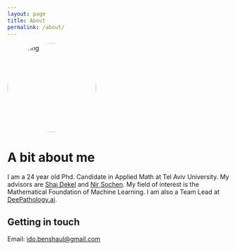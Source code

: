```yaml
---
layout: page
title: About
permalink: /about/
---
```


<!-- ![Ido]({{ site.url }}/assets/ido.jpg) -->
<!-- <img src="{{ site.url }}/assets/ido.jpg" alt="drawing" style="border-radius: 50%;width:200px;"/> -->
<img src="{{ '/assets/ido.jpg' | prepend: site.baseurl }}" alt="drawing" style="border-radius: 50%;width:200px;" />



# A bit about me
I am a 24 year old Phd. Candidate in Applied Math at Tel Aviv University. My advisors are [Shai Dekel](https://www.shaidekel.com/) and [Nir Sochen](http://www.math.tau.ac.il/~sochen/). My field of interest is the Mathematical Foundation of Machine Learning. I am also a Team Lead at [DeePathology.ai](https://deepathology.ai/).



## Getting in touch
Email: ido.benshaul@gmail.com